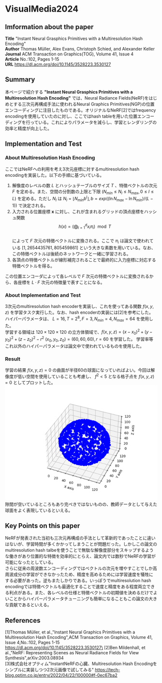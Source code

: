 # VisualMedia2024

## Imformation about the paper
**Title** "Instant Neural Grasphics Primitives with a Multiresolution Hash Encoding"\
**Author** Thomas Müller, Alex Evans, Christoph Schied, and Alexander Keller\
**Journal** ACM Transaction on Graphics(TOG), Volume 41, Issue 4\
**Article** No.:102, Pages 1-15\
**URL** https://dl.acm.org/doi/10.1145/3528223.3530127

## Summary
本ページで紹介する **"Instant Neural Grasphics Primitives with a Multiresolution Hash Encoding"** では、Neural Radiance Fields(NeRF)をはじめとする三次元再構成手法に使われるNeural Graphics Primitives(NGP)の位置エンコーディングに注目したものである。オリジナルなNeRF[2]ではfrequency encodingを使用していたのに対し、ここではhash tableを用いた位置エンコーディングを行っている。これによりパラメータを減らし、学習とレンダリングの効率と精度が向上した。


## Implementation and Test
### About Multiresolution Hash Encoding 
ここではNeRFへの利用を考え3次元座標に対するmultiresolution hash encodingを実装した。以下の手順に基づいている。
1. 解像度のレベルの数 $L$ とハッシュテーブルのサイズ $T$ 、特徴ベクトルの次元 $F$ を定める。また、空間の分割数の上限と下限 $(N_{min}\leq N_l\leq N_{max},0\leq l\leq L)$ を定める。ただし $N_l$ は $N_l=\lfloor N_{min}b^l\rfloor,b=exp((\ln N_{max}-\ln N_{min})/(L-1))$ で決定される。
1. 入力される位置座標 $\boldsymbol{x}$ に対し、これが含まれるグリッドの頂点座標をハッシュ関数 $$h(x) = \left( \bigoplus_{i=1}^{d} x_i \pi_i \right) \mod T$$ \
によって $F$ 次元の特徴ベクトルに変換される。ここで $\pi_i$ は論文で使われている $[1,2654435761,805459861]$ という大きな素数を用いている。なお、この特徴ベクトルは後続のネットワークと一緒に学習される。
1. 各頂点の特徴ベクトルが線形補完されることで最終的に入力座標に対応する特徴ベクトルを得る。

この位置エンコーダによって各レベルで $F$ 次元の特徴ベクトルに変換されるから、各座標を $L\cdot F$ 次元の特徴量で表すことになる。

### About Implementation and Test
3次元のmultiresolution hash encoderを実装し、これを使ってある関数 $f(x,y,z)$ を学習タスク実行した。なお、hash encoderの実装には[2]を参考にした。\
ハイパーパラメータは、 $L=16,T=2^8,F=3,N_{min}=4,N_{max}=64$ を使用した。\
学習する領域は $120\times 120\times 120$ の立方体領域で、$f(x,y,z)=(x-x_0)^2+(y-y_0)^2+(z-z_0)^2-r^2$ $(x_0,y_0,z_0)=(60,60,60),r=60$ を学習した。
学習率等これ以外のハイパーパラメータは論文中で使われているものを使用した。
### Result
学習の結果 $f(x,y,z)=0$ の曲面が半径60の球面になっていればよい。今回は解像度が低い空間を使用していることも考慮し、 $f^2<5$ となる格子点を $f(x,y,z)=0$ としてプロットした。
![result1](result1.png "Resut")
隙間が空いているところもあり完ぺきではないものの、教師データとして与えた球面をよく表現しているといえる。
## Key Points on this paper
NeRFが発表された当初も三次元再構成の手法として革新的であったことに違いはないが、学習時間が多くかかってしまうことが問題だった。しかしこの論文のmultiresolution hash talbeを使うことで無駄な解像度部分をスキップするような働きがあり位置的な特徴を効率的にとらえ、論文内では数秒でNeRFの学習が可能になったとしている。\
さらに従来の周波数エンコーディングではベクトルの次元を増やすことでしか高周波成分の学習ができなかったため、精度を高めるためには学習速度を犠牲にする必要があった。逆もまたしかりである。いっぽうでmultiresolution hash encodingでは特徴ベクトルも最適化することで速度と精度をある程度両立できる利点がある。また、各レベルの仕様と特徴ベクトルの初期値を決めるだけでよいことからハイパーパラメータチューニングも簡単になることもこの論文の大きな貢献であるといえる。
## References
[1]Thomas Müller, et al.,"Instant Neural Graphics Primitives with a Multiresolution Hash Encoding",ACM Transaction on Graphics, Volume 41, Issue 4,No.:102, Pages 1-15
https://dl.acm.org/doi/10.1145/3528223.3530127\
[2]Ben Mildenhall, et al.,"NeRF: Representing Scenes as Neural Radiance Fields for View Synthesis",arXiv:2003.08934\
[3]株式会社オプティム"InstantNeRFの心臓、Multiresolution Hash Encodingをシンプルに実装しつつ2次元画像で試してみる"
https://tech-blog.optim.co.jp/entry/2022/04/22/100000#f-0ec67ba2
